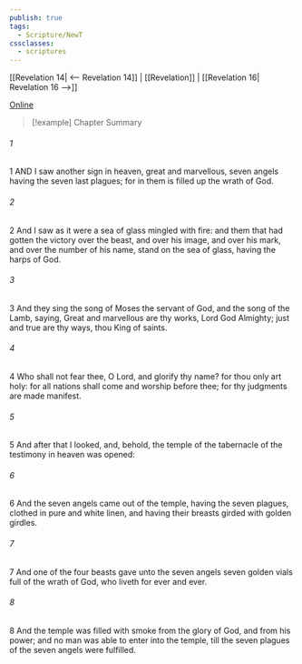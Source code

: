 ```yaml
---
publish: true
tags:
  - Scripture/NewT
cssclasses:
  - scriptures
---
```

[[Revelation 14| <-- Revelation 14]] | [[Revelation]] | [[Revelation 16| Revelation 16 -->]]

[Online](https://churchofjesuschrist.org/study/scriptures/nt/rev/15?lang=eng)

>[!example] Chapter Summary
>
###### 1
1 AND I saw another sign in heaven, great and marvellous, seven angels having the seven last plagues; for in them is filled up the wrath of God.
###### 2
2 And I saw as it were a sea of glass mingled with fire: and them that had gotten the victory over the beast, and over his image, and over his mark, and over the number of his name, stand on the sea of glass, having the harps of God.
###### 3
3 And they sing the song of Moses the servant of God, and the song of the Lamb, saying, Great and marvellous are thy works, Lord God Almighty; just and true are thy ways, thou King of saints.
###### 4
4 Who shall not fear thee, O Lord, and glorify thy name? for thou only art holy: for all nations shall come and worship before thee; for thy judgments are made manifest.
###### 5
5 And after that I looked, and, behold, the temple of the tabernacle of the testimony in heaven was opened:
###### 6
6 And the seven angels came out of the temple, having the seven plagues, clothed in pure and white linen, and having their breasts girded with golden girdles.
###### 7
7 And one of the four beasts gave unto the seven angels seven golden vials full of the wrath of God, who liveth for ever and ever.
###### 8
8 And the temple was filled with smoke from the glory of God, and from his power; and no man was able to enter into the temple, till the seven plagues of the seven angels were fulfilled.



